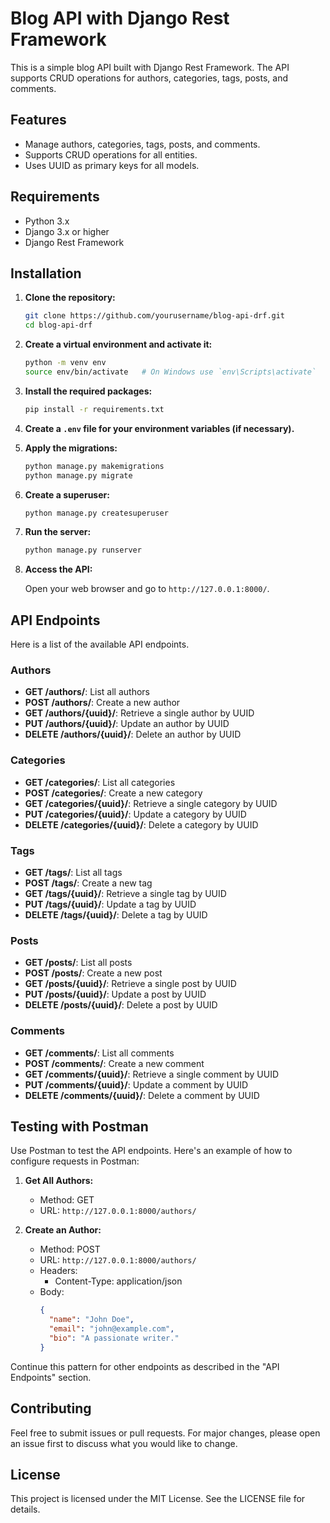 # Blog API with Django Rest Framework

This is a simple blog API built with Django Rest Framework. The API supports CRUD operations for authors, categories, tags, posts, and comments.

## Features

- Manage authors, categories, tags, posts, and comments.
- Supports CRUD operations for all entities.
- Uses UUID as primary keys for all models.

## Requirements

- Python 3.x
- Django 3.x or higher
- Django Rest Framework

## Installation

1. **Clone the repository:**

   ```sh
   git clone https://github.com/yourusername/blog-api-drf.git
   cd blog-api-drf
   ```

2. **Create a virtual environment and activate it:**

   ```sh
   python -m venv env
   source env/bin/activate   # On Windows use `env\Scripts\activate`
   ```

3. **Install the required packages:**

   ```sh
   pip install -r requirements.txt
   ```

4. **Create a `.env` file for your environment variables (if necessary).**

5. **Apply the migrations:**

   ```sh
   python manage.py makemigrations
   python manage.py migrate
   ```

6. **Create a superuser:**

   ```sh
   python manage.py createsuperuser
   ```

7. **Run the server:**

   ```sh
   python manage.py runserver
   ```

8. **Access the API:**

   Open your web browser and go to `http://127.0.0.1:8000/`.

## API Endpoints

Here is a list of the available API endpoints.

### Authors

- **GET /authors/**: List all authors
- **POST /authors/**: Create a new author
- **GET /authors/{uuid}/**: Retrieve a single author by UUID
- **PUT /authors/{uuid}/**: Update an author by UUID
- **DELETE /authors/{uuid}/**: Delete an author by UUID

### Categories

- **GET /categories/**: List all categories
- **POST /categories/**: Create a new category
- **GET /categories/{uuid}/**: Retrieve a single category by UUID
- **PUT /categories/{uuid}/**: Update a category by UUID
- **DELETE /categories/{uuid}/**: Delete a category by UUID

### Tags

- **GET /tags/**: List all tags
- **POST /tags/**: Create a new tag
- **GET /tags/{uuid}/**: Retrieve a single tag by UUID
- **PUT /tags/{uuid}/**: Update a tag by UUID
- **DELETE /tags/{uuid}/**: Delete a tag by UUID

### Posts

- **GET /posts/**: List all posts
- **POST /posts/**: Create a new post
- **GET /posts/{uuid}/**: Retrieve a single post by UUID
- **PUT /posts/{uuid}/**: Update a post by UUID
- **DELETE /posts/{uuid}/**: Delete a post by UUID

### Comments

- **GET /comments/**: List all comments
- **POST /comments/**: Create a new comment
- **GET /comments/{uuid}/**: Retrieve a single comment by UUID
- **PUT /comments/{uuid}/**: Update a comment by UUID
- **DELETE /comments/{uuid}/**: Delete a comment by UUID

## Testing with Postman

Use Postman to test the API endpoints. Here's an example of how to configure requests in Postman:

1. **Get All Authors:**

   - Method: GET
   - URL: `http://127.0.0.1:8000/authors/`

2. **Create an Author:**
   - Method: POST
   - URL: `http://127.0.0.1:8000/authors/`
   - Headers:
     - Content-Type: application/json
   - Body:
     ```json
     {
       "name": "John Doe",
       "email": "john@example.com",
       "bio": "A passionate writer."
     }
     ```

Continue this pattern for other endpoints as described in the "API Endpoints" section.

## Contributing

Feel free to submit issues or pull requests. For major changes, please open an issue first to discuss what you would like to change.

## License

This project is licensed under the MIT License. See the LICENSE file for details.
